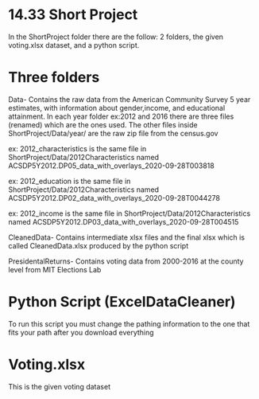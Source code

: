 # 14.33 Short Project


In the ShortProject folder there are the follow: 2 folders, the given voting.xlsx dataset, and a python script.

Three folders 
===============

Data- Contains the raw data from the American Community Survey 5 year estimates, with information about gender,income, and educational attainment. 
In each year folder ex:2012 and 2016 there are three files (renamed) which are the ones used. The other files inside ShortProject/Data/year/ are the raw zip file from the census.gov

ex: 2012_characteristics is the same file in ShortProject/Data/2012Characteristics named ACSDP5Y2012.DP05_data_with_overlays_2020-09-28T003818

ex: 2012_education is the same file in ShortProject/Data/2012Characteristics named ACSDP5Y2012.DP02_data_with_overlays_2020-09-28T0044278

ex: 2012_income is the same file in ShortProject/Data/2012Characteristics named ACSDP5Y2012.DP03_data_with_overlays_2020-09-28T004515

CleanedData- Contains intermediate xlsx files and the final xlsx which is called CleanedData.xlsx produced by the python script

PresidentalReturns- Contains voting data from 2000-2016 at the county level from MIT Elections Lab

Python Script (ExcelDataCleaner)
===============

To run this script you must change the pathing information to the one that fits your path after you download everything


Voting.xlsx
===============

This is the given voting dataset 
